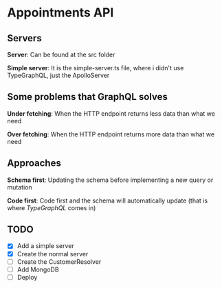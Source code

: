 # Appointments API

## Servers

**Server**: Can be found at the src folder

**Simple server**: It is the simple-server.ts file, where i didn't use TypeGraphQL, just the ApolloServer

## Some problems that GraphQL solves

**Under fetching**: When the HTTP endpoint returns less data than what we need

**Over fetching**: When the HTTP endpoint returns more data than what we need

## Approaches

**Schema first**: Updating the schema before implementing a new query or mutation

**Code first**: Code first and the schema will automatically update (that is where *TypeGraphQL* comes in)

## TODO
- [x] Add a simple server
- [x] Create the normal server
- [ ] Create the CustomerResolver
- [ ] Add MongoDB
- [ ] Deploy